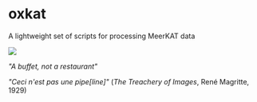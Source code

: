 # oxkat
A lightweight set of scripts for processing MeerKAT data

![](https://i.imgur.com/tmukMGk.jpg)

_"A buffet, not a restaurant"_

_"Ceci n'est pas une pipe[line]"_ (_The Treachery of Images_, René Magritte, 1929)
